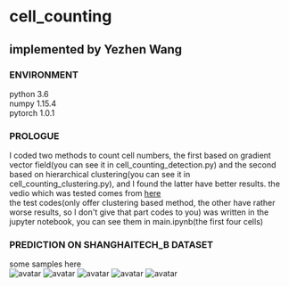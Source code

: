 # cell_counting 
## implemented by Yezhen Wang
### ENVIRONMENT
python 3.6<br>
numpy 1.15.4<br>
pytorch 1.0.1

### PROLOGUE
I coded two methods to count cell numbers, the first based on gradient vector field(you can see it in cell_counting_detection.py) and the second based on hierarchical clustering(you can see it in cell_counting_clustering.py), and I found the latter have better results.
the vedio which was tested comes from [here](https://www.youtube.com/watch?v=gEwzDydciWc)<br>
the test codes(only offer clustering based method, the other have rather worse results, so I don't give that part codes to you) was written in the jupyter notebook, you can see them in main.ipynb(the first four cells) 
### PREDICTION ON SHANGHAITECH_B DATASET
some samples here<br>
![avatar](/home/zzn/PycharmProjects/cell_tracking/sample_img/1.jpg)
![avatar](/home/zzn/PycharmProjects/cell_tracking/sample_img/1.jpg)
![avatar](/home/zzn/PycharmProjects/cell_tracking/sample_img/1.jpg)
![avatar](/home/zzn/PycharmProjects/cell_tracking/sample_img/1.jpg)
![avatar](/home/zzn/PycharmProjects/cell_tracking/sample_img/1.jpg)